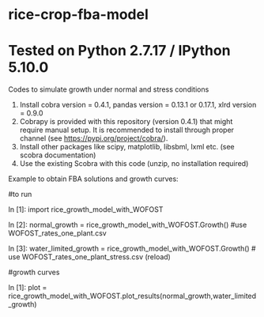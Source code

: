 # rice-crop-fba-model
# Tested on Python 2.7.17 / IPython 5.10.0
Codes to simulate growth under normal and stress conditions 

1. Install cobra version = 0.4.1, pandas version = 0.13.1 or 0.17.1, xlrd version = 0.9.0
2. Cobrapy is provided with this repository (version 0.4.1) that might require manual setup. It is recommended to install through proper channel (see https://pypi.org/project/cobra/).
3. Install other packages like scipy, matplotlib, libsbml, lxml etc. (see scobra documentation)
4. Use the existing Scobra with this code (unzip, no installation required)



Example to obtain FBA solutions and growth curves:

#to run

In [1]: import rice_growth_model_with_WOFOST

In [2]: normal_growth = rice_growth_model_with_WOFOST.Growth() #use WOFOST_rates_one_plant.csv

In [3]: water_limited_growth = rice_growth_model_with_WOFOST.Growth() # use WOFOST_rates_one_plant_stress.csv (reload)


#growth curves

In [1]: plot = rice_growth_model_with_WOFOST.plot_results(normal_growth,water_limited_growth)
